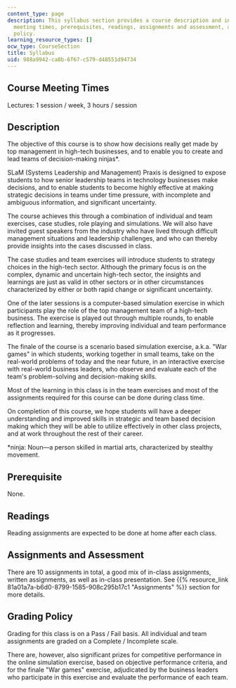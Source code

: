 ```yaml
---
content_type: page
description: This syllabus section provides a course description and information on
  meeting times, prerequisites, readings, assignments and assessment, and grading
  policy.
learning_resource_types: []
ocw_type: CourseSection
title: Syllabus
uid: 988a9942-ca8b-6f67-c579-d48551d94734
---
```


Course Meeting Times
--------------------

Lectures: 1 session / week, 3 hours / session

Description
-----------

The objective of this course is to show how decisions really get made by top management in high-tech businesses, and to enable you to create and lead teams of decision-making ninjas\*.

SLaM (Systems Leadership and Management) Praxis is designed to expose students to how senior leadership teams in technology businesses make decisions, and to enable students to become highly effective at making strategic decisions in teams under time pressure, with incomplete and ambiguous information, and significant uncertainty.

The course achieves this through a combination of individual and team exercises, case studies, role playing and simulations. We will also have invited guest speakers from the industry who have lived through difficult management situations and leadership challenges, and who can thereby provide insights into the cases discussed in class.

The case studies and team exercises will introduce students to strategy choices in the high-tech sector. Although the primary focus is on the complex, dynamic and uncertain high-tech sector, the insights and learnings are just as valid in other sectors or in other circumstances characterized by either or both rapid change or significant uncertainty.

One of the later sessions is a computer-based simulation exercise in which participants play the role of the top management team of a high-tech business. The exercise is played out through multiple rounds, to enable reflection and learning, thereby improving individual and team performance as it progresses.

The finale of the course is a scenario based simulation exercise, a.k.a. "War games" in which students, working together in small teams, take on the real-world problems of today and the near future, in an interactive exercise with real-world business leaders, who observe and evaluate each of the team's problem-solving and decision-making skills.

Most of the learning in this class is in the team exercises and most of the assignments required for this course can be done during class time.

On completion of this course, we hope students will have a deeper understanding and improved skills in strategic and team based decision making which they will be able to utilize effectively in other class projects, and at work throughout the rest of their career.

\*ninja: Noun—a person skilled in martial arts, characterized by stealthy movement.

Prerequisite
------------

None.

Readings
--------

Reading assignments are expected to be done at home after each class.

Assignments and Assessment
--------------------------

There are 10 assignments in total, a good mix of in-class assignments, written assignments, as well as in-class presentation. See {{% resource_link 81a01a7a-b6d0-8799-1585-908c295b17c1 "Assignments" %}} section for more details.

Grading Policy
--------------

Grading for this class is on a Pass / Fail basis. All individual and team assignments are graded on a Complete / Incomplete scale.

There are, however, also significant prizes for competitive performance in the online simulation exercise, based on objective performance criteria, and for the finale "War games" exercise, adjudicated by the business leaders who participate in this exercise and evaluate the performance of each team.